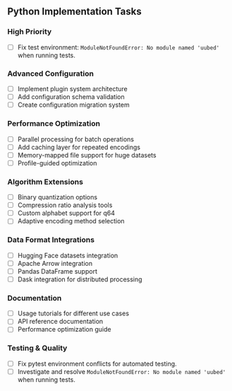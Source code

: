 ## Python Implementation Tasks

### High Priority
- [ ] Fix test environment: `ModuleNotFoundError: No module named 'uubed'` when running tests.

### Advanced Configuration
- [ ] Implement plugin system architecture
- [ ] Add configuration schema validation
- [ ] Create configuration migration system

### Performance Optimization
- [ ] Parallel processing for batch operations
- [ ] Add caching layer for repeated encodings
- [ ] Memory-mapped file support for huge datasets
- [ ] Profile-guided optimization

### Algorithm Extensions
- [ ] Binary quantization options
- [ ] Compression ratio analysis tools
- [ ] Custom alphabet support for q64
- [ ] Adaptive encoding method selection

### Data Format Integrations
- [ ] Hugging Face datasets integration
- [ ] Apache Arrow integration
- [ ] Pandas DataFrame support
- [ ] Dask integration for distributed processing

### Documentation
- [ ] Usage tutorials for different use cases
- [ ] API reference documentation
- [ ] Performance optimization guide

### Testing & Quality
- [ ] Fix pytest environment conflicts for automated testing.
- [ ] Investigate and resolve `ModuleNotFoundError: No module named 'uubed'` when running tests.
